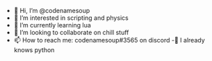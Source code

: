 - 👋 Hi, I’m @codenamesoup
- 👀 I’m interested in scripting and physics
- 🌱 I’m currently learning lua
- 💞️ I’m looking to collaborate on chill stuff
- 📫 How to reach me: codenamesoup#3565 on discord
-🧠 I already knows python
<!---
codenamesoup/codenamesoup is a ✨ special ✨ repository because its `README.md` (this file) appears on your GitHub profile.
You can click the Preview link to take a look at your changes.
--->
